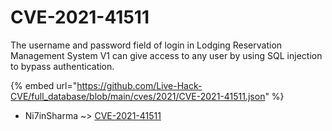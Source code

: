 # CVE-2021-41511

The username and password field of login in Lodging Reservation Management System V1 can give access to any user by using SQL injection to bypass authentication.

{% embed url="https://github.com/Live-Hack-CVE/full_database/blob/main/cves/2021/CVE-2021-41511.json" %}


* Ni7inSharma ~> [CVE-2021-41511](https://www.alice-snow.ru/2021/database/cve-2021-41511/cve-2021-41511-ni7insharma)